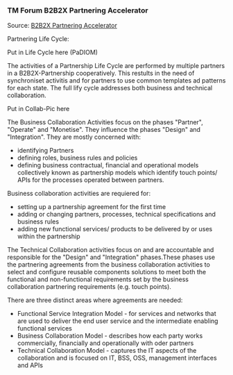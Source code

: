 ### TM Forum B2B2X Partnering Accelerator

Source: [B2B2X Partnering Accelerator](http://www.tmforum.org/B2B2XPartneringAccelerator/15673/home.html)

Partnering Life Cycle:

Put in Life Cycle here (PaDIOM)

The activities of a Partnership Life Cycle are performed by multiple partners in a  B2B2X-Partnership cooperatively. This restults in the need of synchroniset activitis and for partners to use common templates ad patterns for each state.
The full lify cycle addresses both business and technical collaboration.

Put in Collab-Pic here

The Business Collaboration Activities focus on the phases "Partner", "Operate" and "Monetise". They influence the phases "Design" and "Integration". They are mostly concerned with:
* identifying Partners
* defining roles, business rules and policies
* defining business contractual, financial and operational models collectively known as partnership models which identify touch points/ APIs for the processes operated between partners.

Business collaboration activities are requiered for:
* setting up a partnership agreement for the first time
* adding or changing partners, processes, technical specifications and business rules
* adding new functional services/ products to be delivered by or uses within the partnership
 
The Technical Collaboration activities focus on and are accountable and responsible for the "Design" and "Integration" phases.These phases use the partnering agreements from the business collaboration activities to select and configure reusable components solutions to meet both the functional and non-functional requirements set by the business collaboration partnering requirements (e.g. touch points).

There are three distinct areas where agreements are needed:
* Functional Service Integration Model - for services and networks that are used to deliver the end user service and the intermediate enabling functional services
* Business Collaboration Model - describes how each party works commercially, financially and operationally with oder partners
* Technical Collaboration Model - captures the IT aspects of the collaboration and is focused on IT, BSS, OSS, management interfaces and APIs


